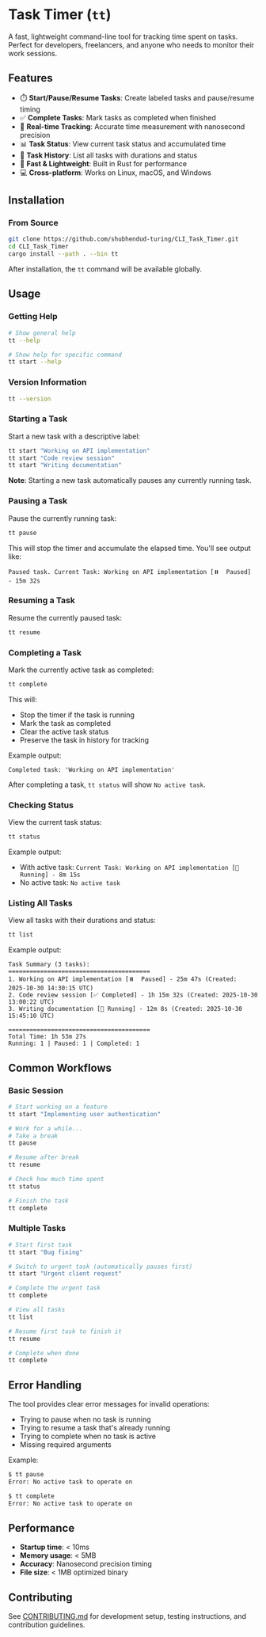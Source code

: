 # Task Timer (`tt`)

A fast, lightweight command-line tool for tracking time spent on tasks. Perfect for developers, freelancers, and anyone who needs to monitor their work sessions.

## Features

- ⏱️ **Start/Pause/Resume Tasks**: Create labeled tasks and pause/resume timing
- ✅ **Complete Tasks**: Mark tasks as completed when finished
- 🏃 **Real-time Tracking**: Accurate time measurement with nanosecond precision
- 📊 **Task Status**: View current task status and accumulated time
- 📝 **Task History**: List all tasks with durations and status
- 🚀 **Fast & Lightweight**: Built in Rust for performance
- 💻 **Cross-platform**: Works on Linux, macOS, and Windows

## Installation

### From Source

```bash
git clone https://github.com/shubhendud-turing/CLI_Task_Timer.git
cd CLI_Task_Timer
cargo install --path . --bin tt
```

After installation, the `tt` command will be available globally.

## Usage

### Getting Help

```bash
# Show general help
tt --help

# Show help for specific command
tt start --help
```

### Version Information

```bash
tt --version
```

### Starting a Task

Start a new task with a descriptive label:

```bash
tt start "Working on API implementation"
tt start "Code review session"
tt start "Writing documentation"
```

**Note**: Starting a new task automatically pauses any currently running task.

### Pausing a Task

Pause the currently running task:

```bash
tt pause
```

This will stop the timer and accumulate the elapsed time. You'll see output like:

```text
Paused task. Current Task: Working on API implementation [⏸️  Paused] - 15m 32s
```

### Resuming a Task

Resume the currently paused task:

```bash
tt resume
```

### Completing a Task

Mark the currently active task as completed:

```bash
tt complete
```

This will:

- Stop the timer if the task is running
- Mark the task as completed
- Clear the active task status
- Preserve the task in history for tracking

Example output:

```text
Completed task: 'Working on API implementation'
```

After completing a task, `tt status` will show `No active task`.

### Checking Status

View the current task status:

```bash
tt status
```

Example output:

- With active task: `Current Task: Working on API implementation [🏃 Running] - 8m 15s`
- No active task: `No active task`

### Listing All Tasks

View all tasks with their durations and status:

```bash
tt list
```

Example output:

```text
Task Summary (3 tasks):
========================================
1. Working on API implementation [⏸️  Paused] - 25m 47s (Created: 2025-10-30 14:30:15 UTC)
2. Code review session [✅ Completed] - 1h 15m 32s (Created: 2025-10-30 13:00:22 UTC)
3. Writing documentation [🏃 Running] - 12m 8s (Created: 2025-10-30 15:45:10 UTC)

========================================
Total Time: 1h 53m 27s
Running: 1 | Paused: 1 | Completed: 1
```

## Common Workflows

### Basic Session

```bash
# Start working on a feature
tt start "Implementing user authentication"

# Work for a while...
# Take a break
tt pause

# Resume after break
tt resume

# Check how much time spent
tt status

# Finish the task
tt complete
```

### Multiple Tasks

```bash
# Start first task
tt start "Bug fixing"

# Switch to urgent task (automatically pauses first)
tt start "Urgent client request"

# Complete the urgent task
tt complete

# View all tasks
tt list

# Resume first task to finish it
tt resume

# Complete when done
tt complete
```

## Error Handling

The tool provides clear error messages for invalid operations:

- Trying to pause when no task is running
- Trying to resume a task that's already running
- Trying to complete when no task is active
- Missing required arguments

Example:

```bash
$ tt pause
Error: No active task to operate on

$ tt complete
Error: No active task to operate on
```

## Performance

- **Startup time**: < 10ms
- **Memory usage**: < 5MB
- **Accuracy**: Nanosecond precision timing
- **File size**: < 1MB optimized binary

## Contributing

See [CONTRIBUTING.md](CONTRIBUTING.md) for development setup, testing instructions, and contribution guidelines.
